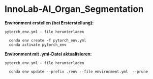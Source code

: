 # InnoLab-AI_Organ_Segmentation

**Environment erstellen (bei Ersterstellung):**
  
    pytorch_env.yml - file herunterladen
  
```
  conda env create -f pytorch_env.yml
  conda activate pytorch_env
```

**Environment mit .yml-Datei aktualisieren:**

    pytorch_env.yml - file herunterladen
  
```
  conda env update --prefix ./env --file environment.yml  --prune 
```
